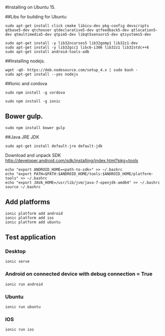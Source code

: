 #Installing on Ubuntu 15.

##Libs for building for Ubuntu

    sudo apt-get install click cmake libicu-dev pkg-config devscripts qtbase5-dev qtchooser qtdeclarative5-dev qtfeedback5-dev qtlocation5-dev qtmultimedia5-dev qtpim5-dev libqt5sensors5-dev qtsystems5-dev

    sudo apt-get install -y lib32ncurses5 lib32gomp1 lib32z1-dev
    sudo apt-get install -y lib32gcc1 libc6-i386 lib32z1 lib32stdc++6
    sudo apt-get install android-tools-adb

##Installing nodejs.

    wget -qO- https://deb.nodesource.com/setup_4.x | sudo bash -
    sudo apt-get install --yes nodejs

##Ionic and cordova

    sudo npm install -g cordova 

    sudo npm install -g ionic

## Bower gulp.

    sudo npm install bower gulp

##Java JRE JDK

    sudo apt-get install default-jre default-jdk

Download and unpack SDK http://developer.android.com/sdk/installing/index.html?pkg=tools

    echo "export ANDROID_HOME=<path-to-sdk>" >> ~/.bashrc
    echo "export PATH=$PATH:$ANDROID_HOME/tools:$ANDROID_HOME/platform-tools" >> ~/.bashrc
    echo "export JAVA_HOME=/usr/lib/jvm/java-7-openjdk-amd64" >> ~/.bashrc
    source ~/.bashrc

## Add platforms

    ionic platform add android
    ionic platform add ios
    ionic platform add ubuntu

## Test application

### Desktop

    ionic serve

### Android on connected device with debug connection = True
    
    ionic run android

### Ubuntu

    ionic run ubuntu

### IOS

    ionic run ios

